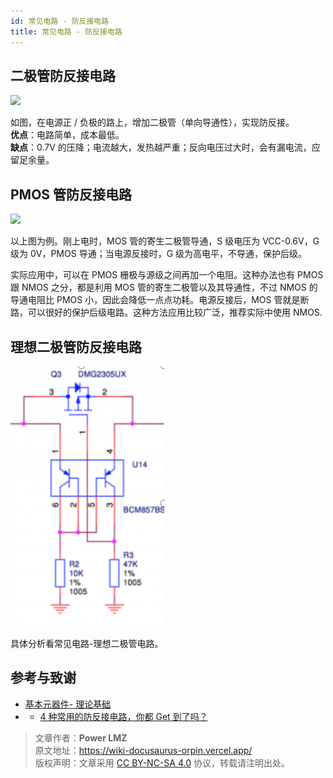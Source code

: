 ```yaml
---
id: 常见电路 - 防反接电路
title: 常见电路 - 防反接电路
---
```


## 二极管防反接电路

![](https://wiki-media-1253965369.cos.ap-guangzhou.myqcloud.com/img/20200226214037.png)

如图，在电源正 / 负极的路上，增加二极管（单向导通性），实现防反接。  
**优点**：电路简单，成本最低。  
**缺点**：0.7V 的压降；电流越大，发热越严重；反向电压过大时，会有漏电流，应留足余量。

## PMOS 管防反接电路

![](https://wiki-media-1253965369.cos.ap-guangzhou.myqcloud.com/img/20200226214710.png)

以上图为例。刚上电时，MOS 管的寄生二极管导通，S 级电压为 VCC-0.6V，G 级为 0V，PMOS 导通；当电源反接时，G 级为高电平，不导通，保护后级。

实际应用中，可以在 PMOS 栅极与源级之间再加一个电阻。这种办法也有 PMOS 跟 NMOS 之分，都是利用 MOS 管的寄生二极管以及其导通性，不过 NMOS 的导通电阻比 PMOS 小，因此会降低一点点功耗。电源反接后，MOS 管就是断路，可以很好的保护后级电路。这种方法应用比较广泛，推荐实际中使用 NMOS.

## 理想二极管防反接电路

![](https://github.com/powerLMZ/picture/blob/master/%E7%90%86%E6%83%B3%E4%BA%8C%E6%9E%81%E7%AE%A1%E7%94%B5%E8%B7%AF.jpg?raw=true)

具体分析看常见电路-理想二极管电路。

## 参考与致谢

- [基本元器件- 理论基础](https://wiki-power.com)
- * [4 种常用的防反接电路，你都 Get 到了吗？](https://mp.weixin.qq.com/s?__biz=MzI4NTQ4NTA3NA==&mid=2247488589&idx=1&sn=74aa6b74d214ac69729d64b525740f80&chksm=ebea2530dc9dac26a8e74a9f100e8a809d784ad25e6b21c0c546f56d09ba8ba8dca17549e0f6&mpshare=1&scene=1&srcid=0226oplrUSzm6gc9CByvmgA8&sharer_sharetime=1582713417799&sharer_shareid=57baeb2b96d0cff9b17ac2c15b36602b&key=41c07c1199c0727c4030cc712f41de6d8a0e4db2516999aaa98854f2019a9adfe9a6e2f89a840d15c3ae1c3560f741b592f9b412994ae690bb777310a2b497bfa438831d7bf2da52fc89cc19bbc0d467&ascene=1&uin=MTk5MDUwOTA0Mg%3D%3D&devicetype=Windows+10&version=62080079&lang=zh_CN&exportkey=Azacss9x1N9t3FWOKDTbFKA%3D&pass_ticket=%2B%2Fs5mqUBkUbYMJV1cZ6LLdT4rpwnoGiQAvz1QyQpMhfrKWb9GbpDgnop6Filiqkd)

> 文章作者：**Power LMZ**  
> 原文地址：https://wiki-docusaurus-orpin.vercel.app/  
> 版权声明：文章采用 [CC BY-NC-SA 4.0](https://creativecommons.org/licenses/by/4.0/deed.zh) 协议，转载请注明出处。
